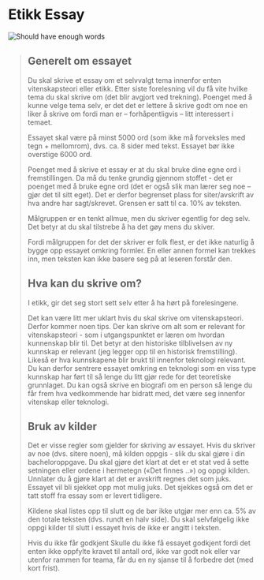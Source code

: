 Etikk Essay
===========

![Should have enough words](https://github.com/christianfosli/etikk-essay/workflows/Should%20have%20enough%20words/badge.svg)

> ## Generelt om essayet
>
> Du skal skrive et essay om et selvvalgt tema innenfor enten vitenskapsteori eller etikk. Etter siste forelesning vil du få vite hvilke tema du skal skrive om (det blir avgjort ved trekning). Poenget med å kunne velge tema selv, er det det er lettere å skrive godt om noe en liker å skrive om fordi man er – forhåpentligvis – litt interessert i temaet.
> 
> Essayet skal være på minst 5000 ord (som ikke må forveksles med tegn + mellomrom), dvs. ca. 8 sider med tekst. Essayet bør ikke overstige 6000 ord.
> 
> Poenget med å skrive et essay er at du skal bruke dine egne ord i fremstillingen. Da må du tenke grundig gjennom stoffet - det er poenget med å bruke egne ord (det er også slik man lærer seg noe – gjør det til sitt eget). Det er derfor begrenset plass for siter/avskrift av hva andre har sagt/skrevet. Grensen er satt til ca. 10% av teksten.
> 
> Målgruppen er en tenkt allmue, men du skriver egentlig for deg selv. Det betyr at du skal tilstrebe å ha det gøy mens du skiver.
> 
> Fordi målgruppen for det der skriver er folk flest, er det ikke naturlig å bygge opp essayet omkring formler. En eller annen formel kan trekkes inn, men teksten kan ikke basere seg på at leseren forstår den.
> 
> ## Hva kan du skrive om?
>
> I etikk, gir det seg stort sett selv etter å ha hørt på forelesingene.
> 
> Det kan være litt mer uklart hvis du skal skrive om vitenskapsteori. Derfor kommer noen tips. Der kan skrive om alt som er relevant for vitenskapsteori - som i utgangspunktet er læren om hvordan kunnenskap blir til. Det betyr at den historiske tilblivelsen av ny kunnskap er relevant (jeg legger opp til en historisk fremstilling). Likeså er hva kunnskapene blir brukt til innenfor teknologi relevant. Du kan derfor sentrere essayet omkring en teknologi som en viss type kunnskap har ført til så lenge du litt gjør rede for det teoretiske grunnlaget. Du kan også skrive en biografi om en person så lenge du får frem hva vedkommende har bidratt med, det være seg innenfor vitenskap eller teknologi.
> 
> ## Bruk av kilder
>
> Det er visse regler som gjelder for skriving av essayet. Hvis du skriver av noe (dvs. sitere noen), må kilden oppgis - slik du skal gjøre i din bacheloroppgave. Du skal gjøre det klart at det er et stat ved å sette setningen eller ordene i hermetegn («Det finnes ..») og oppgi kilden. Unnlater du å gjøre klart at det er avskrift regnes det som juks. Essayet vil bli sjekket opp mot mulig juks. Det sjekkes også om det er tatt stoff fra essay som er levert tidligere.
> 
> Kildene skal listes opp til slutt og de bør ikke utgjør mer enn ca. 5% av den totale teksten (dvs. rundt en halv side). Du skal selvfølgelig ikke oppgi kilder til slutt i essayet hvis de ikke er angitt i teksten.
> 
> Hvis du ikke får godkjent
> Skulle du ikke få essayet godkjent fordi det enten ikke oppfylte kravet til antall ord, ikke var godt nok eller var utenfor rammen for teama, får du en ny sjanse til å forbedre det (med kort frist).
